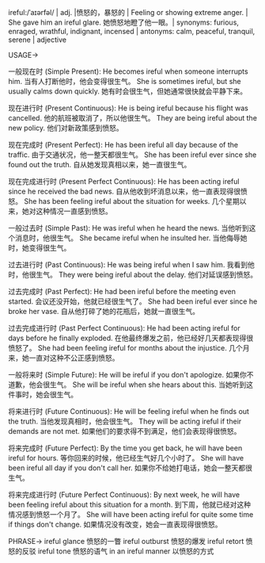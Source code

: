 ireful:/ˈaɪərfəl/ | adj. |愤怒的，暴怒的 | Feeling or showing extreme anger. |  She gave him an ireful glare. 她愤怒地瞪了他一眼。| synonyms: furious, enraged, wrathful, indignant, incensed | antonyms: calm, peaceful, tranquil, serene | adjective

USAGE->

一般现在时 (Simple Present):
He becomes ireful when someone interrupts him.  当有人打断他时，他会变得很生气。
She is sometimes ireful, but she usually calms down quickly. 她有时会很生气，但她通常很快就会平静下来。

现在进行时 (Present Continuous):
He is being ireful because his flight was cancelled. 他的航班被取消了，所以他很生气。
They are being ireful about the new policy. 他们对新政策感到愤怒。

现在完成时 (Present Perfect):
He has been ireful all day because of the traffic.  由于交通状况，他一整天都很生气。
She has been ireful ever since she found out the truth. 自从她发现真相以来，她一直很生气。

现在完成进行时 (Present Perfect Continuous):
He has been acting ireful since he received the bad news. 自从他收到坏消息以来，他一直表现得很愤怒。
She has been feeling ireful about the situation for weeks.  几个星期以来，她对这种情况一直感到愤怒。

一般过去时 (Simple Past):
He was ireful when he heard the news. 当他听到这个消息时，他很生气。
She became ireful when he insulted her. 当他侮辱她时，她变得很生气。

过去进行时 (Past Continuous):
He was being ireful when I saw him. 我看到他时，他很生气。
They were being ireful about the delay. 他们对延误感到愤怒。

过去完成时 (Past Perfect):
He had been ireful before the meeting even started.  会议还没开始，他就已经很生气了。
She had been ireful ever since he broke her vase. 自从他打碎了她的花瓶后，她就一直很生气。

过去完成进行时 (Past Perfect Continuous):
He had been acting ireful for days before he finally exploded.  在他最终爆发之前，他已经好几天都表现得很愤怒了。
She had been feeling ireful for months about the injustice.  几个月来，她一直对这种不公正感到愤怒。


一般将来时 (Simple Future):
He will be ireful if you don't apologize. 如果你不道歉，他会很生气。
She will be ireful when she hears about this. 当她听到这件事时，她会很生气。

将来进行时 (Future Continuous):
He will be feeling ireful when he finds out the truth. 当他发现真相时，他会很生气。
They will be acting ireful if their demands are not met. 如果他们的要求得不到满足，他们会表现得很愤怒。

将来完成时 (Future Perfect):
By the time you get back, he will have been ireful for hours. 等你回来的时候，他已经生气好几个小时了。
She will have been ireful all day if you don't call her. 如果你不给她打电话，她会一整天都很生气。

将来完成进行时 (Future Perfect Continuous):
By next week, he will have been feeling ireful about this situation for a month. 到下周，他就已经对这种情况感到愤怒一个月了。
She will have been acting ireful for quite some time if things don't change. 如果情况没有改变，她会一直表现得很愤怒。


PHRASE->
ireful glance 愤怒的一瞥
ireful outburst 愤怒的爆发
ireful retort 愤怒的反驳
ireful tone 愤怒的语气
in an ireful manner 以愤怒的方式
